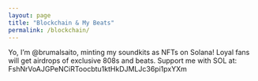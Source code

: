 ```yaml
---
layout: page
title: "Blockchain & My Beats"
permalink: /blockchain/
---
```

Yo, I’m @brumalsaito, minting my soundkits as NFTs on Solana! Loyal fans will get airdrops of exclusive 808s and beats. Support me with SOL at: FshNrVoAJGPeNCiRToocbtu1ktHkDJMLJc36pi1pxYXm